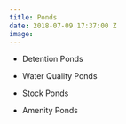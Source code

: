 ```yaml
---
title: Ponds
date: 2018-07-09 17:37:00 Z
image: 
---
```


* Detention Ponds

* Water Quality Ponds

* Stock Ponds

* Amenity Ponds